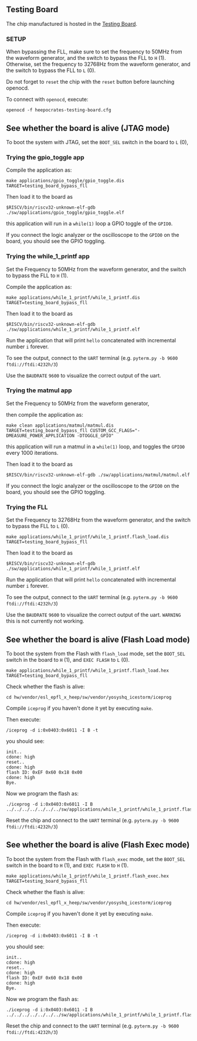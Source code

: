 ## Testing Board

The chip manufactured is hosted in the [Testing Board](https://eslgit.epfl.ch/heep/heepocrates-testing-board).


### SETUP

When bypassing the FLL, make sure to set the frequency to 50MHz from the waveform generator, and the switch to bypass the FLL to `H` (1).
Otherwise, set the frequency to 32768Hz from the waveform generator, and the switch to bypass the FLL to `L` (0).

Do not forget to `reset` the chip with the `reset` button before launching openocd.

To connect with `openocd`, execute:

```
openocd -f heepocrates-testing-board.cfg 
```
## See whether the board is alive (JTAG mode)

To boot the system with JTAG, set the `BOOT_SEL` switch in the board to `L` (0),

### Trying the gpio_toggle app

Compile the application as:

```
make applications/gpio_toggle/gpio_toggle.dis TARGET=testing_board_bypass_fll
```

Then load it to the board as

```
$RISCV/bin/riscv32-unknown-elf-gdb ./sw/applications/gpio_toggle/gpio_toggle.elf
```

this application will run in a `while(1)` loop a GPIO toggle of the `GPIO0`.

If you connect the logic analyzer or the oscilloscope to the `GPIO0` on the board, you should see the GPIO toggling.

### Trying the while_1_printf app

Set the Frequency to 50MHz from the waveform generator, and the switch to bypass the FLL to `H` (1).

Compile the application as:

```
make applications/while_1_printf/while_1_printf.dis TARGET=testing_board_bypass_fll
```

Then load it to the board as

```
$RISCV/bin/riscv32-unknown-elf-gdb ./sw/applications/while_1_printf/while_1_printf.elf
```

Run the application that will print `hello` concatenated with incremental number `i` forever.

To see the output, connect to the `UART` terminal (e.g. `pyterm.py -b 9600 ftdi://ftdi:4232h/3`)

Use the `BAUDRATE` `9600` to visualize the correct output of the uart.


### Trying the matmul app


Set the Frequency to 50MHz from the waveform generator,

then compile the application as:


```
make clean applications/matmul/matmul.dis TARGET=testing_board_bypass_fll CUSTOM_GCC_FLAGS="-DMEASURE_POWER_APPLICATION -DTOGGLE_GPIO"
```

this application will run a matmul in a `while(1)` loop, and toggles the `GPIO0` every 1000 iterations.

Then load it to the board as

```
$RISCV/bin/riscv32-unknown-elf-gdb ./sw/applications/matmul/matmul.elf
```

If you connect the logic analyzer or the oscilloscope to the `GPIO0` on the board, you should see the GPIO toggling.


### Trying the FLL


Set the Frequency to 32768Hz from the waveform generator, and the switch to bypass the FLL to `L` (0).


```
make applications/while_1_printf/while_1_printf.flash_load.dis TARGET=testing_board_bypass_fll
```

Then load it to the board as

```
$RISCV/bin/riscv32-unknown-elf-gdb ./sw/applications/while_1_printf/while_1_printf.elf
```

Run the application that will print `hello` concatenated with incremental number `i` forever.

To see the output, connect to the `UART` terminal (e.g. `pyterm.py -b 9600 ftdi://ftdi:4232h/3`)

Use the `BAUDRATE` `9600` to visualize the correct output of the uart. `WARNING` this is not currently not working.


## See whether the board is alive (Flash Load mode)


To boot the system from the Flash with `flash_load` mode, set the `BOOT_SEL` switch in the board to `H` (1),
and `EXEC FLASH` to `L` (0).

```
make applications/while_1_printf/while_1_printf.flash_load.hex TARGET=testing_board_bypass_fll
```

Check whether the flash is alive:

```
cd hw/vendor/esl_epfl_x_heep/sw/vendor/yosyshq_icestorm/iceprog
```

Compile `iceprog` if you haven't done it yet by executing `make`.

Then execute:

```
/iceprog -d i:0x0403:0x6011 -I B -t
```
you should see:

```
init..
cdone: high
reset..
cdone: high
flash ID: 0xEF 0x60 0x18 0x00
cdone: high
Bye.
```

Now we program the flash as:

```
./iceprog -d i:0x0403:0x6011 -I B ../../../../../../../sw/applications/while_1_printf/while_1_printf.flash_load.hex
```


Reset the chip and connect to the `UART` terminal (e.g. `pyterm.py -b 9600 ftdi://ftdi:4232h/3`)


## See whether the board is alive (Flash Exec mode)


To boot the system from the Flash with `flash_exec` mode, set the `BOOT_SEL` switch in the board to `H` (1),
and `EXEC FLASH` to `H` (1).

```
make applications/while_1_printf/while_1_printf.flash_exec.hex TARGET=testing_board_bypass_fll
```

Check whether the flash is alive:

```
cd hw/vendor/esl_epfl_x_heep/sw/vendor/yosyshq_icestorm/iceprog
```

Compile `iceprog` if you haven't done it yet by executing `make`.

Then execute:

```
/iceprog -d i:0x0403:0x6011 -I B -t
```
you should see:

```
init..
cdone: high
reset..
cdone: high
flash ID: 0xEF 0x60 0x18 0x00
cdone: high
Bye.
```

Now we program the flash as:

```
./iceprog -d i:0x0403:0x6011 -I B ../../../../../../../sw/applications/while_1_printf/while_1_printf.flash_exec.hex
```


Reset the chip and connect to the `UART` terminal (e.g. `pyterm.py -b 9600 ftdi://ftdi:4232h/3`)


